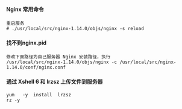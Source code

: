 #### Nginx 常用命令
```
重启服务
# ./usr/local/src/nginx-1.14.0/objs/nginx -s reload
```

#### 找不到nginx.pid
```
修改下面路径为自己服务器 Nginx 安装路径，执行
/usr/local/src/nginx-1.14.0/objs/nginx -c /usr/local/src/nginx-1.14.0/conf/nginx.conf
```

#### 通过 Xshell 6 和 lrzsz 上传文件到服务器
```
yum   -y  install  lrzsz
rz -y
```
